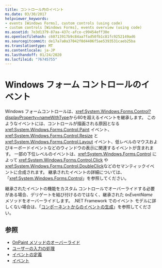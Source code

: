```yaml
---
title: コントロール内のイベント
ms.date: 03/30/2017
helpviewer_keywords:
- events [Windows Forms], custom controls (using code)
- custom controls [Windows Forms], events overview (using code)
ms.assetid: 7e3d1379-87aa-437c-afce-c99454eff30e
ms.openlocfilehash: c60713917b9c84aa7fad50fb1c81fc9252149ad6
ms.sourcegitcommit: de17a7a0a37042f0d4406f5ae5393531caeb25ba
ms.translationtype: MT
ms.contentlocale: ja-JP
ms.lasthandoff: 01/24/2020
ms.locfileid: "76745755"
---
```

# <a name="events-in-windows-forms-controls"></a>Windows フォーム コントロールのイベント
Windows フォームコントロールは、<xref:System.Windows.Forms.Control?displayProperty=nameWithType>から60を超えるイベントを継承します。 このようなイベントには、コントロールが描画される原因となる <xref:System.Windows.Forms.Control.Paint> イベント、<xref:System.Windows.Forms.Control.Resize> と <xref:System.Windows.Forms.Control.Layout> イベント、低レベルのマウスおよびキーボードイベントなどのウィンドウの表示に関連するイベントが含まれます。 一部の下位レベルのイベントは、<xref:System.Windows.Forms.Control> によって <xref:System.Windows.Forms.Control.Click> や <xref:System.Windows.Forms.Control.DoubleClick>などのセマンティックイベントに合成されます。 継承されたイベントの詳細については、「<xref:System.Windows.Forms.Control>」を参照してください。  
  
 継承されたイベントの機能をカスタム コントロールでオーバーライドする必要がある場合、デリゲートを結び付けるのではなく、継承された `On`*EventName* メソッドをオーバーライドします。 .NET Framework でのイベント モデルに詳しくない場合は、「[コンポーネントからのイベントの生成](https://docs.microsoft.com/previous-versions/visualstudio/visual-studio-2013/sh2e3k5z(v=vs.120))」を参照してください。  
  
## <a name="see-also"></a>参照

- [OnPaint メソッドのオーバーライド](overriding-the-onpaint-method.md)
- [ユーザーの入力の処理](handling-user-input.md)
- [イベントの定義](defining-an-event-in-windows-forms-controls.md)
- [イベント](../../../standard/events/index.md)
